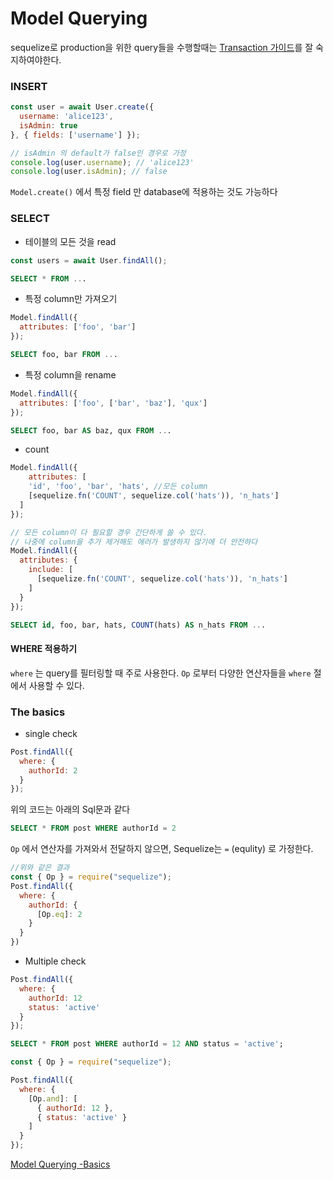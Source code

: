 # Model Querying

sequelize로 production을 위한 query들을 수행할때는 [Transaction 가이드](https://sequelize.org/master/manual/transactions.html)를 잘 숙지하여야한다.



### INSERT

```javascript
const user = await User.create({
  username: 'alice123',
  isAdmin: true
}, { fields: ['username'] });

// isAdmin 의 default가 false인 경우로 가정
console.log(user.username); // 'alice123'
console.log(user.isAdmin); // false
```

`Model.create()` 에서 특정 field 만 database에 적용하는 것도 가능하다



### SELECT



- 테이블의 모든 것을 read

```javascript
const users = await User.findAll();
```

```sql
SELECT * FROM ...
```



- 특정 column만 가져오기

```javascript
Model.findAll({
  attributes: ['foo', 'bar']
});
```

```sql
SELECT foo, bar FROM ...
```



- 특정 column을 rename

```javascript
Model.findAll({
  attributes: ['foo', ['bar', 'baz'], 'qux']
});
```

```sql
SELECT foo, bar AS baz, qux FROM ...
```



- count

```javascript
Model.findAll({
	attributes: [
    'id', 'foo', 'bar', 'hats', //모든 column
    [sequelize.fn('COUNT', sequelize.col('hats')), 'n_hats']
  ]
});

// 모든 column이 다 필요할 경우 간단하게 쓸 수 있다.
// 나중에 column을 추가 제거해도 에러가 발생하지 않기에 더 안전하다
Model.findAll({
  attributes: {
    include: [
      [sequelize.fn('COUNT', sequelize.col('hats')), 'n_hats']
    ]
  }
});
```

```sql
SELECT id, foo, bar, hats, COUNT(hats) AS n_hats FROM ...
```



#### WHERE 적용하기

`where` 는 query를 필터링할 때 주로 사용한다. `Op` 로부터 다양한 연산자들을  `where` 절에서 사용할 수 있다.  



### The basics

- single check

```javascript
Post.findAll({
  where: {
    authorId: 2
  }
});
```

위의 코드는 아래의 Sql문과 같다

```sql
SELECT * FROM post WHERE authorId = 2
```

`Op` 에서 연산자를 가져와서 전달하지 않으면, Sequelize는 `=` (equlity) 로 가정한다.



```javascript
//위와 같은 결과
const { Op } = require("sequelize");
Post.findAll({
  where: {
    authorId: {
      [Op.eq]: 2
    }
  }
})
```





- Multiple check

```js
Post.findAll({
  where: {
    authorId: 12
    status: 'active'
  }
});
```

```sql
SELECT * FROM post WHERE authorId = 12 AND status = 'active';
```



```javascript
const { Op } = require("sequelize");

Post.findAll({
  where: {
    [Op.and]: [
      { authorId: 12 },
      { status: 'active' }
    ]
  }
});
```



[Model Querying -Basics](https://sequelize.org/master/manual/model-querying-basics.html)

